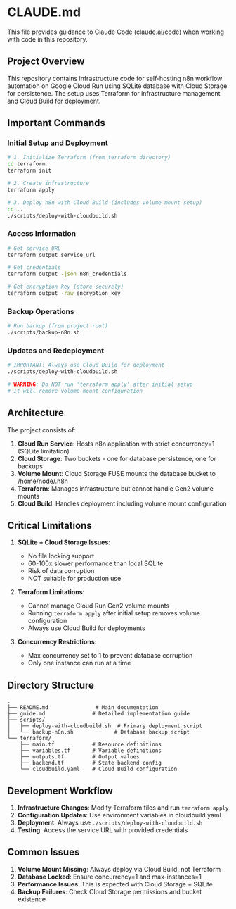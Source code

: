 # CLAUDE.md

This file provides guidance to Claude Code (claude.ai/code) when working with code in this repository.

## Project Overview

This repository contains infrastructure code for self-hosting n8n workflow automation on Google Cloud Run using SQLite database with Cloud Storage for persistence. The setup uses Terraform for infrastructure management and Cloud Build for deployment.

## Important Commands

### Initial Setup and Deployment
```bash
# 1. Initialize Terraform (from terraform directory)
cd terraform
terraform init

# 2. Create infrastructure
terraform apply

# 3. Deploy n8n with Cloud Build (includes volume mount setup)
cd ..
./scripts/deploy-with-cloudbuild.sh
```

### Access Information
```bash
# Get service URL
terraform output service_url

# Get credentials
terraform output -json n8n_credentials

# Get encryption key (store securely)
terraform output -raw encryption_key
```

### Backup Operations
```bash
# Run backup (from project root)
./scripts/backup-n8n.sh
```

### Updates and Redeployment
```bash
# IMPORTANT: Always use Cloud Build for deployment
./scripts/deploy-with-cloudbuild.sh

# WARNING: Do NOT run 'terraform apply' after initial setup
# It will remove volume mount configuration
```

## Architecture

The project consists of:

1. **Cloud Run Service**: Hosts n8n application with strict concurrency=1 (SQLite limitation)
2. **Cloud Storage**: Two buckets - one for database persistence, one for backups
3. **Volume Mount**: Cloud Storage FUSE mounts the database bucket to /home/node/.n8n
4. **Terraform**: Manages infrastructure but cannot handle Gen2 volume mounts
5. **Cloud Build**: Handles deployment including volume mount configuration

## Critical Limitations

1. **SQLite + Cloud Storage Issues**:
   - No file locking support
   - 60-100x slower performance than local SQLite
   - Risk of data corruption
   - NOT suitable for production use

2. **Terraform Limitations**:
   - Cannot manage Cloud Run Gen2 volume mounts
   - Running `terraform apply` after initial setup removes volume configuration
   - Always use Cloud Build for deployments

3. **Concurrency Restrictions**:
   - Max concurrency set to 1 to prevent database corruption
   - Only one instance can run at a time

## Directory Structure

```
.
├── README.md               # Main documentation
├── guide.md               # Detailed implementation guide
├── scripts/
│   ├── deploy-with-cloudbuild.sh  # Primary deployment script
│   └── backup-n8n.sh             # Database backup script
└── terraform/
    ├── main.tf            # Resource definitions
    ├── variables.tf       # Variable definitions
    ├── outputs.tf         # Output values
    ├── backend.tf         # State backend config
    └── cloudbuild.yaml    # Cloud Build configuration
```

## Development Workflow

1. **Infrastructure Changes**: Modify Terraform files and run `terraform apply`
2. **Configuration Updates**: Use environment variables in cloudbuild.yaml
3. **Deployment**: Always use `./scripts/deploy-with-cloudbuild.sh`
4. **Testing**: Access the service URL with provided credentials

## Common Issues

1. **Volume Mount Missing**: Always deploy via Cloud Build, not Terraform
2. **Database Locked**: Ensure concurrency=1 and max-instances=1
3. **Performance Issues**: This is expected with Cloud Storage + SQLite
4. **Backup Failures**: Check Cloud Storage permissions and bucket existence